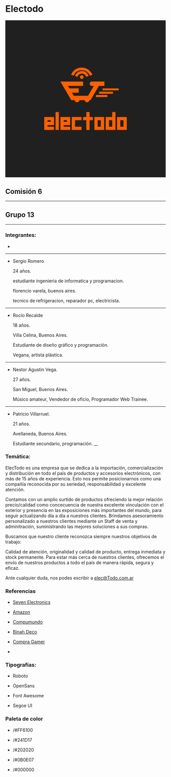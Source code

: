 # Electodo
![grupo_13](./logo/electodo_logo.png "Electodo")
## **Comisión 6**
---
## **Grupo 13**
___

### **Integrantes:**
-
___
-  Sergio Romero
   
   24 años.

   estudiante ingenieria de informatica y programacion.

   florencio varela, buenos aires.

   tecnico de refrigeracion, reparador pc, electricista.
___
-  Rocío Recalde

   18 años.
   
   Villa Celina, Buenos Aires.

   Estudiante de diseño gráfico y programación. 

   Vegana, artista plástica.
___
-  Nestor Agustin Vega.

   27 años.

   San Miguel, Buenos Aires.

   Músico amateur, Vendedor de oficio, Programador Web Trainee.
___
-  Patricio Villarruel.

   21 años.

   Avellaneda, Buenos Aires.

   Estudiante secundario, programación.
__

### **Temática:**
ElecTodo es una empresa que se dedica a la importación, comercialización y distribución en todo el país de productos y accesorios electrónicos, con más de 15 años de experiencia. Esto nos permite posicionarnos como una compañía reconocida por su seriedad, responsabilidad y excelente atención.

Contamos con un amplio surtido de productos ofreciendo la mejor relación precio/calidad como concecuencia de nuestra excelente vinculación con el exterior y presencia en las exposiciones más importantes del mundo, para seguir actualizando día a día a nuestros clientes. Brindamos asesoramiento personalizado a nuestros clientes mediante un Staff de venta y adminitración, suministrando las mejores soluciones a sus compras.

Buscamos que nuestro cliente reconozca siempre nuestros objetivos de trabajo:

Calidad de atención, originalidad y calidad de producto, entrega inmediata y stock permanente.
Para estar más cerca de nuestros clientes, ofrecemos el envío de nuestros productos a todo el país de manera rápida, segura y eficaz.
 
Ante cualquier duda, nos podes escribir a elec@Todo.com.ar

### **Referencias**
- [Seven Electronics](https://www.sevenelectronics.com.ar/ofertas.php)

- [Amazon](https://www.amazon.com/-/es/)

- [Compumundo](https://www.compumundo.com.ar/)

- [Binah Deco](https://www.binahdeco.com.ar/)

- [Compra Gamer](https://compragamer.com/)

-

### **Tipografías:**

- Roboto

- OpenSans

- Font Awesome

- Segoe UI

### **Paleta de color**
- /#FF6100

- /#241D17

- /#202020

- /#0B0E07

- /#000000